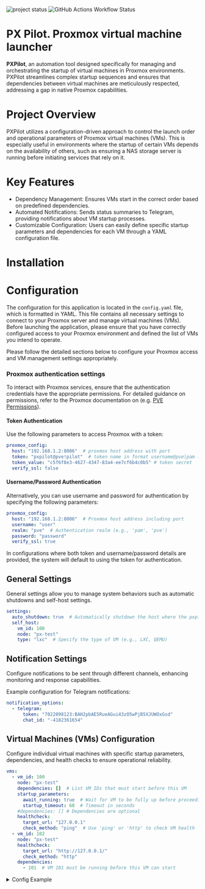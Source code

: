 ![project status](https://img.shields.io/badge/Project_status-In_development-green?logo=githubcopilot)
![GitHub Actions Workflow Status](https://img.shields.io/github/actions/workflow/status/ghostkaa/pxpilot/main.yml?branch=main)

# PX Pilot. Proxmox virtual machine launcher
**PXPilot**, an automation tool designed specifically for managing and orchestrating the startup of virtual machines in Proxmox environments. PXPilot streamlines complex startup sequences and ensures that dependencies between virtual machines are meticulously respected, addressing a gap in native Proxmox capabilities.

# Project Overview
PXPilot utilizes a configuration-driven approach to control the launch order and operational parameters of Proxmox virtual machines (VMs). This is especially useful in environments where the startup of certain VMs depends on the availability of others, such as ensuring a NAS storage server is running before initiating services that rely on it.

# Key Features
- Dependency Management: Ensures VMs start in the correct order based on predefined dependencies.
- Automated Notifications: Sends status summaries to Telegram, providing notifications about VM startup processes.
- Customizable Configuration: Users can easily define specific startup parameters and dependencies for each VM through a YAML configuration file.

# Installation

# Configuration
The configuration for this application is located in the `config.yaml` file, which is formatted in YAML. This file contains all necessary settings to connect to your Proxmox server and manage virtual machines (VMs). Before launching the application, please ensure that you have correctly configured access to your Proxmox environment and defined the list of VMs you intend to operate.

Please follow the detailed sections below to configure your Proxmox access and VM management settings appropriately.

### Proxmox authentication settings
To interact with Proxmox services, ensure that the authentication credentials have the appropriate permissions. For detailed guidance on permissions, refer to the Proxmox documentation on (e.g. [PVE Permissions](https://pve.proxmox.com/wiki/User_Management#pveum_permission_management)).

#### Token Authentication
Use the following parameters to access Proxmox with a token:
```yaml
proxmox_config:
  host: "192.168.1.2:8006"  # proxmox host address with port
  token: "pxpilot@pve!pilot"  # token name in format username@pve|pam ! token name
  token_value: "c5f6f8e3-4627-4347-83a4-ee7cf6b4c0b5" # token secret
  verify_ssl: false
```
#### Username/Password Authentication
Alternatively, you can use username and password for authentication by specifying the following parameters:
```yaml
proxmox_config:
  host: "192.168.1.2:8006"  # Proxmox host address including port
  username: "user"
  realm: "pve"  # Authentication realm (e.g., 'pam', 'pve')
  password: "password"
  verify_ssl: true
```
In configurations where both token and username/password details are provided, the system will default to using the token for authentication.

## General Settings

General settings allow you to manage system behaviors such as automatic shutdowns and self-host settings.
```yaml
settings:
  auto_shutdown: true  # Automatically shutdown the host where the pxpilot is located
  self_host:
    vm_id: 100
    node: "px-test"
    type: "lxc"  # Specify the type of VM (e.g., LXC, QEMU)
```
## Notification Settings

Configure notifications to be sent through different channels, enhancing monitoring and response capabilities.

Example configuration for Telegram notifications:

```yaml
notification_options:
  - telegram:
      token: "7022098123:BAH2pbAE5RueAGui43zO5wPjB5XJUWOxGsd"
      chat_id: "-4182361654"
```

## Virtual Machines (VMs) Configuration

Configure individual virtual machines with specific startup parameters, dependencies, and health checks to ensure operational reliability.
```yaml
vms:
  - vm_id: 100
    node: "px-test"
    dependencies: []  # List VM IDs that must start before this VM
    startup_parameters:
      await_running: true  # Wait for VM to be fully up before proceeding
      startup_timeout: 60  # Timeout in seconds
    #dependencies: [] # Dependencies are optional
    healthcheck:
      target_url: "127.0.0.1"
      check_method: "ping"  # Use 'ping' or 'http' to check VM health
  - vm_id: 102
    node: "px-test"
    healthcheck:
      target_url: "http://127.0.0.1/"
      check_method: "http"
    dependencies:
      - 101  # VM 101 must be running before this VM can start
```

<details>
<summary>Config Example</summary>

```yaml
proxmox_config:
  host: "192.168.1.2:8006"
  token: "pxpilot@pve!pilot"
  token_value: "c5f6f8e9-4627-4345-83a4-ee7cf6b4c0b4"
  verify_ssl: false

settings:
  auto_shutdown: true  # shutdown the host where pxpilot is located
  self_host:
    vm_id: 100
    node: "px-test"
    type: "lxc"

notification_options:
  - telegram:
      token: 7022098123:BAH2pbAE5RueAGui43zO5wPjB5XJUWOxGsd
      chat_id: -4182361654

vms:
  - vm_id: 100
    node: px-test
    dependencies: []
    startup_parameters:
      await_running: true  # false for start and go
      startup_timeout: 60
    healthcheck:  # healthcheck for validate that host is up and run
      target_url: "127.0.0.1"
      check_method: "ping"  # ping or http

  - vm_id: 101
    node: px-test
    startup_parameters:
      await_running: true
      startup_timeout: 60
    dependencies: []
    healthcheck:
      target_url: "http://127.0.0.1/"
      check_method: "http"

  - vm_id: 102
    node: px-test
    dependencies:
      - 101  # required to be run before try to run this VM. 
```

</details>
